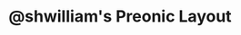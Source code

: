 ---
layout: layouts/keymapdb_entry.njk
OS: []
keymapAuthor: shwilliam
firmware: QMK
hasHomeRowMods: False
hasLetterOnThumb: False
hasVerticalCombos: False
keymapImage: https://user-images.githubusercontent.com/38357771/84585088-dc536380-adc0-11ea-8378-6fb8ffbc6a8d.png
imageDate: idk
keyCount: 60
keyboard: Preonic
baseLayouts: ["QWERTY"]
languages: ['English']
layerCount: 4
title: "@shwilliam's Preonic Layout"
isSplit: False
stagger: ortholinear
summary: 
keymapUrl: https://github.com/shwilliam/qmk_firmware/tree/master/keyboards/preonic/keymaps/shwilliam
writeup: https://github.com/shwilliam/qmk_firmware/tree/master/keyboards/preonic/keymaps/shwilliam/readme.md
---